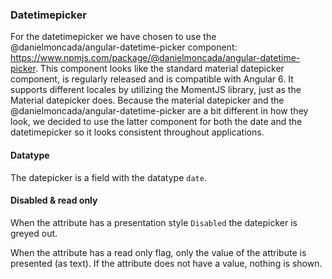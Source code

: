 ### Datetimepicker
For the datetimepicker we have chosen to use the @danielmoncada/angular-datetime-picker component: https://www.npmjs.com/package/@danielmoncada/angular-datetime-picker. This component looks like the standard material datepicker component, is regularly released and is compatible with Angular 6.
It supports different locales by utilizing the MomentJS library, just as the Material datepicker does. 
Because the material datepicker and the @danielmoncada/angular-datetime-picker are a bit different in how they look, we decided to use the latter component for both the date and the datetimepicker so it looks consistent throughout applications. 

#### Datatype
The datepicker is a field with the datatype `date`.

#### Disabled & read only
When the attribute has a presentation style `Disabled` the datepicker is greyed out.

When the attribute has a read only flag, only the value of the attribute is presented (as text). If the attribute does not have a value, nothing is shown.
